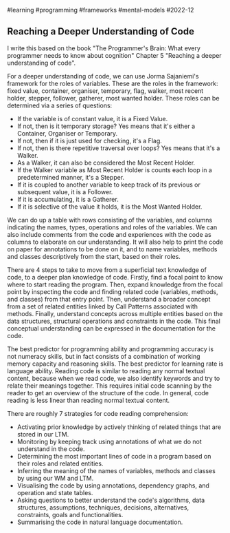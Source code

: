 #learning
#programming
#frameworks
#mental-models
#2022-12

## Reaching a Deeper Understanding of Code

I write this based on the book "The Programmer's Brain: What every programmer needs to know about cognition" Chapter 5 "Reaching a deeper understanding of code".

For a deeper understanding of code, we can use Jorma Sajaniemi's framework for the roles of variables.  These are the roles in the framework: fixed value, container, organiser, temporary, flag, walker, most recent holder, stepper, follower, gatherer, most wanted holder.  These roles can be determined via a series of questions:
* If the variable is of constant value, it is a Fixed Value.
* If not, then is it temporary storage?  Yes means that it's either a Container, Organiser or Temporary.
* If not, then if it is just used for checking, it's a Flag.
* If not, then is there repetitive traversal over loops?  Yes means that it's a Walker.
* As a Walker, it can also be considered the Most Recent Holder.
* If the Walker variable as Most Recent Holder is counts each loop in a predetermined manner, it's a Stepper.
* If it is coupled to another variable to keep track of its previous or subsequent value, it is a Follower.
* If it is accumulating, it is a Gatherer.
* If it is selective of the value it holds, it is the Most Wanted Holder.

We can do up a table with rows consisting of the variables, and columns indicating the names, types, operations and roles of the variables.  We can also include comments from the code and experiences with the code as columns to elaborate on our understanding.  It will also help to print the code on paper for annotations to be done on it, and to name variables, methods and classes descriptively from the start, based on their roles.

There are 4 steps to take to move from a superficial text knowledge of code, to a deeper plan knowledge of code.  Firstly, find a focal point to know where to start reading the program.  Then, expand knowledge from the focal point by inspecting the code and finding related code (variables, methods, and classes) from that entry point.  Then, understand a broader concept from a set of related entities linked by Call Patterns associated with methods.  Finally, understand concepts across multiple entities based on the data structures, structural operations and constraints in the code.  This final conceptual understanding can be expressed in the documentation for the code.

The best predictor for programming ability and programming accuracy is not numeracy skills, but in fact consists of a combination of working memory capacity and reasoning skills.  The best predictor for learning rate is language ability.  Reading code is similar to reading any normal textual content, because when we read code, we also identify keywords and try to relate their meanings together.  This requires initial code scanning by the reader to get an overview of the structure of the code.  In general, code reading is less linear than reading normal textual content.

There are roughly 7 strategies for code reading comprehension:
* Activating prior knowledge by actively thinking of related things that are stored in our LTM.
* Monitoring by keeping track using annotations of what we do not understand in the code.
* Determining the most important lines of code in a program based on their roles and related entities.
* Inferring the meaning of the names of variables, methods and classes by using our WM and LTM.
* Visualising the code by using annotations, dependency graphs, and operation and state tables.
* Asking questions to better understand the code's algorithms, data structures, assumptions, techniques, decisions, alternatives, constraints, goals and functionalities.
* Summarising the code in natural language documentation.



